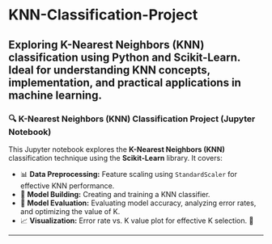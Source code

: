 # KNN-Classification-Project
Exploring K-Nearest Neighbors (KNN) classification using Python and Scikit-Learn. Ideal for understanding KNN concepts, implementation, and practical applications in machine learning.
---
### 🔍 K-Nearest Neighbors (KNN) Classification Project (Jupyter Notebook)

This Jupyter notebook explores the **K-Nearest Neighbors (KNN)** classification technique using the **Scikit-Learn** library. It covers:

- 📊 **Data Preprocessing:** Feature scaling using `StandardScaler` for effective KNN performance.
- 🧠 **Model Building:** Creating and training a KNN classifier.
- 🔧 **Model Evaluation:** Evaluating model accuracy, analyzing error rates, and optimizing the value of K.
- 📈 **Visualization:** Error rate vs. K value plot for effective K selection.
🚀
---
